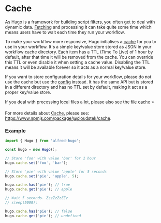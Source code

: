 # Cache

As Hugo is a framework for building [script filters](https://www.alfredapp.com/help/workflows/inputs/script-filter/), you often get to deal with dynamic data. [Fetching](./fetch.md) and processing it can take quite some time which means users have to wait each time they run your workflow.

To make your workflow more responsive, Hugo initialises a [cache](https://www.npmjs.com/package/@cloudstek/cache) for you to use in your workflow. It's a simple key/value store stored as JSON in your workflow cache directory. Each item has a TTL (Time To Live) of 1 hour by default, after that time it will be removed from the cache. You can override this TTL or even disable it when setting a cache value. Disabling the TTL means it will be available forever so it acts as a normal key/value store.

If you want to store configuration details for your workflow, please do not use the cache but use the [config](./config) instead. It has the same API but is stored in a different directory and has no TTL set by default, making it act as a proper key/value store.

If you deal with processing local files a lot, please also see the [file cache](./file-cache.md) :star:

For more details about [Cache](https://www.npmjs.com/package/@cloudstek/cache), please see: https://www.npmjs.com/package/@cloudstek/cache.

### Example

```js
import { Hugo } from 'alfred-hugo';

const hugo = new Hugo();

// Store 'foo' with value 'bar' for 1 hour
hugo.cache.set('foo', 'bar');

// Store 'pie' with value 'apple' for 5 seconds
hugo.cache.set('pie', 'apple', 5);

hugo.cache.has('pie'); // true
hugo.cache.get('pie'); // apple

// Wait 5 seconds. ZzzZzZzZZz
// sleep(5000);

hugo.cache.has('pie'); // false
hugo.cache.get('pie'); // undefined
```

